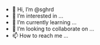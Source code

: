 - 👋 Hi, I’m @sghrd
- 👀 I’m interested in ...
- 🌱 I’m currently learning ...
- 💞️ I’m looking to collaborate on ...
- 📫 How to reach me ...

<!---
sghrd/sghrd is a ✨ special ✨ repository because its `README.md` (this file) appears on your GitHub profile.
You can click the Preview link to take a look at your changes.
--->
